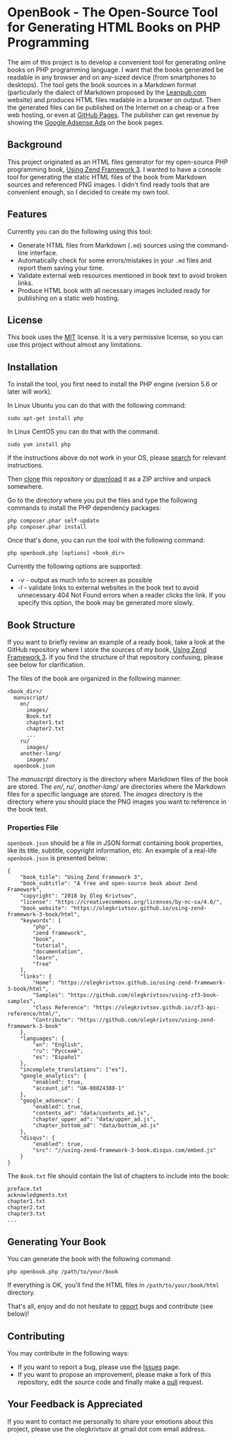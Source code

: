 # OpenBook - The Open-Source Tool for Generating HTML Books on PHP Programming

The aim of this project is to develop a convenient tool for generating online books on PHP programming language. I want that the books generated be readable in any browser and on any-sized device (from smartphones to desktops). The tool gets the book sources in a Markdown format (particularly the dialect of Markdown proposed by the [Leanpub.com](https://leanpub.com/help/manual) website) and produces HTML files readable in a browser on output. Then the generated files can be published on the Internet on a cheap or a free web hosting, or even at [GitHub Pages](https://pages.github.com/). The publisher can get revenue by showing the [Google Adsense Ads](https://www.google.com/intl/ru_ru/adsense/start/#/?modal_active=none) on the book pages.  

## Background 

This project originated as an HTML files generator for my open-source PHP programming book, [Using Zend Framework 3](https://github.com/olegkrivtsov/using-zend-framework-3-book). I wanted to have a console tool for generating the static HTML files of the book from Markdown sources and referenced PNG images. I didn't find ready tools that are convenient enough, so I decided to create my own tool.

## Features

Currently you can do the following using this tool:
 
 * Generate HTML files from Markdown (`.md`) sources using the command-line interface. 
 * Automatically check for some errors/mistakes in your `.md` files and report them saving your time.
 * Validate external web resources mentioned in book text to avoid broken links. 
 * Produce HTML book with all necessary images included ready for publishing on a static web hosting.

## License

This book uses the [MIT](https://en.wikipedia.org/wiki/MIT_License) license. It is a very permissive license, so you can use this project without almost any limitations.

## Installation

To install the tool, you first need to install the PHP engine (version 5.6 or later will work). 

In Linux Ubuntu you can do that with the following command:

`sudo apt-get install php`

In Linux CentOS you can do that with the command:

`sudo yum install php`

If the instructions above do not work in your OS, please [search](https://www.google.com/search?q=install+php) for relevant instructions.

Then [clone](https://help.github.com/articles/cloning-a-repository/) this repository or [download](https://github.com/olegkrivtsov/openbook/archive/master.zip) it as a ZIP archive and unpack somewhere.

Go to the directory where you put the files and type the following commands to install the PHP dependency packages:

```
php composer.phar self-update
php composer.phar install
```

Once that's done, you can run the tool with the following command:

`php openbook.php [options] <book_dir>`

Currently the following options are supported:

 * *-v* - output as much info to screen as possible
 * *-l* - validate links to external websites in the book text to avoid unnecessary 404 Not Found errors when a reader clicks the link. If you specify this option, the book may be generated more slowly. 

## Book Structure

If you want to briefly review an example of a ready book, take a look at the GitHub repository where I store the sources of my book, [Using Zend Framework 3](https://github.com/olegkrivtsov/using-zend-framework-3-book). If you find the structure of that repository confusing, please see below for clarification.

The files of the book are organized in the following manner:

```
<book_dir>/
  manuscript/
    en/
      images/
      Book.txt
      chapter1.txt
      chapter2.txt
      ...
    ru/
      images/
    another-lang/
      images/
  openbook.json  
```

The *manuscript* directory is the directory where Markdown files of the book are stored. The *en/*, *ru/*, *another-lang/* are directories where the Markdown files for a specific language are stored. The *images* directory is the directory where you should place the PNG images you want to reference in the book text. 

### Properties File

`openbook.json` should be a file in JSON format containing book properties, like its title,
subtitle, copyright information, etc. An example of a real-life `openbook.json` is presented below:

```
{
    "book_title": "Using Zend Framework 3",
    "book_subtitle": "A free and open-source book about Zend Framework",
    "copyright": "2018 by Oleg Krivtsov",
    "license": "https://creativecommons.org/licenses/by-nc-sa/4.0/",
    "book_website": "https://olegkrivtsov.github.io/using-zend-framework-3-book/html",
    "keywords": [
        "php",
        "zend framework",
        "book",
        "tutorial",
        "documentation",
        "learn",
        "free"
    ],
    "links": {
        "Home": "https://olegkrivtsov.github.io/using-zend-framework-3-book/html",
        "Samples": "https://github.com/olegkrivtsov/using-zf3-book-samples",
        "Class Reference": "https://olegkrivtsov.github.io/zf3-api-reference/html/",
        "Contribute": "https://github.com/olegkrivtsov/using-zend-framework-3-book"
    },
    "languages": {
        "en": "English",
        "ru": "Русский",
        "es": "Español"
    },
    "incomplete_translations": ["es"],
    "google_analytics": {
        "enabled": true,
        "account_id": "UA-80824388-1"
    },
    "google_adsence": {
        "enabled": true, 
        "contents_ad": "data/contents_ad.js",
        "chapter_upper_ad": "data/upper_ad.js",
        "chapter_bottom_ad": "data/bottom_ad.js"
    },
    "disqus": {
        "enabled": true,
        "src": "//using-zend-framework-3-book.disqus.com/embed.js"
    }
}
```

The `Book.txt` file should contain the list of chapters to include into the book:

```
preface.txt
acknowledgments.txt
chapter1.txt
chapter2.txt
chapter3.txt
...
```
## Generating Your Book

You can generate the book with the following command:

```
php openbook.php /path/to/your/book
```

If everything is OK, you'll find the HTML files in `/path/to/your/book/html` directory.

That's all, enjoy and do not hesitate to [report](https://github.com/olegkrivtsov/openbook/issues) bugs and contribute (see below)!

## Contributing

You may contribute in the following ways:

 * If you want to report a bug, please use the [Issues](https://github.com/olegkrivtsov/openbook/issues) page.
 * If you want to propose an improvement, please make a fork of this repository, edit the source code and finally make a [pull](https://help.github.com/articles/about-pull-requests/) request.
 
## Your Feedback is Appreciated

If you want to contact me personally to share your emotions about this project, please use the olegkrivtsov at gmail dot com email address. 
